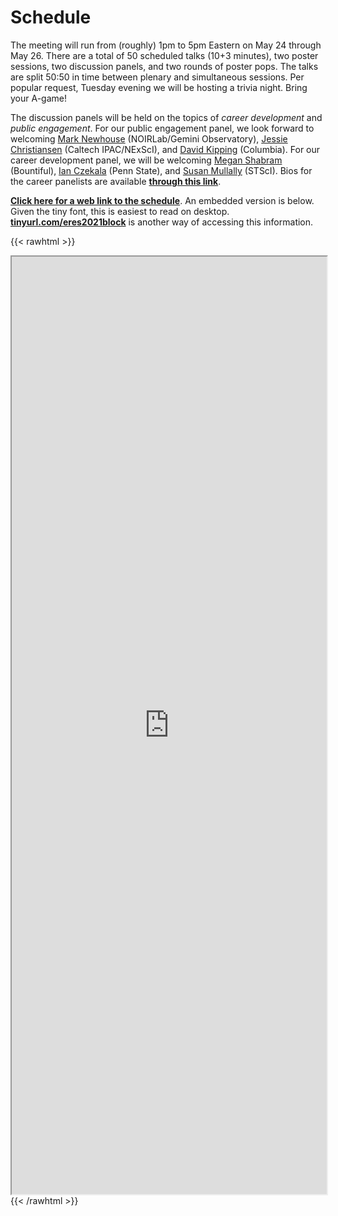 # Schedule

The meeting will run from (roughly) 1pm to 5pm Eastern on May 24 through May
26.  There are a total of 50 scheduled talks (10+3 minutes), two poster
sessions, two discussion panels, and two rounds of poster pops.  The talks are
split 50:50 in time between plenary and simultaneous sessions.  Per popular
request, Tuesday evening we will be hosting a trivia night.  Bring your A-game!

The discussion panels will be held on the topics of _career development_ and
_public engagement_.  For our public engagement panel, we look forward to
welcoming [Mark Newhouse](https://www.linkedin.com/in/mark-newhouse-2b574655)
(NOIRLab/Gemini Observatory), [Jessie
Christiansen](http://web.ipac.caltech.edu/staff/christia/) (Caltech
IPAC/NExScI), and [David
Kipping](http://user.astro.columbia.edu/~dkipping/index.html) (Columbia).  For
our career development panel, we will be welcoming [Megan
Shabram](https://www.linkedin.com/in/meganshabram) (Bountiful), [Ian
Czekala](https://sites.psu.edu/iczekala/) (Penn State), and [Susan
Mullally](https://www.stsci.edu/stsci-research/research-directory/susan-e-mullally)
(STScI).
Bios for the career panelists are available **[through this link](/pdfs/career_panel_bios.pdf)**.

**[Click here for a web link to the schedule](https://docs.google.com/spreadsheets/d/e/2PACX-1vSLUSGN5vUHfH0_CgHx6ftlPzsh-vbr7WvV2vR8UVIx9jOgPR1S3uQlqjBU0oJAluRMc5VXDJsgoqs8/pubhtml?gid=439566145&single=true)**. An embedded version is below. Given the tiny font, this is easiest to read on desktop. **[tinyurl.com/eres2021block](https://tinyurl.com/eres2021block)** is another way of accessing this information.

{{< rawhtml >}}
<iframe src="https://docs.google.com/spreadsheets/d/e/2PACX-1vSLUSGN5vUHfH0_CgHx6ftlPzsh-vbr7WvV2vR8UVIx9jOgPR1S3uQlqjBU0oJAluRMc5VXDJsgoqs8/pubhtml?gid=439566145&amp;single=false&amp;widget=false&amp;headers=false" width="100%" height="1500px" align="center"></iframe>
{{< /rawhtml >}}
